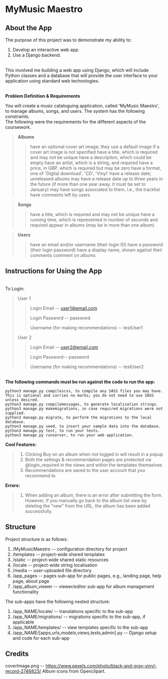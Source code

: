 MyMusic Maestro
===============
**About the App**
------------------------
The purpose of this project was to demonstrate my ability to:
1. Develop an interactive web app.
2. Use a Django backend.

<br />This involved me building a web app using Django, which will include Python classes and a database that will provide the user interface to your application using standard web technologies.

<br />**Problem Definition & Requirements**

You will create a music cataloguing application, called 'MyMusic Maestro', to manage albums, songs, and users. The system has the following constraints.
<br />The following were the requirements for the different aspects of the coursework.
>**Albums**
>>have an optional cover art image; they use a default image if a cover art image is not specified
>>have a title, which is required and may not be unique
>>have a description, which could be empty
>>have an artist, which is a string, and required
>>have a price, in GBP, which is required but may be zero
>>have a format, one of 'Digital download', 'CD', 'Vinyl'
>>have a release date; unreleased albums may have a release date up to three years in the future (if more than one year away, it must be set to January)
>>may have songs associated to them, i.e., the tracklist
>>have comments left by users

>**Songs**
>>have a title, which is required and may not be unique
>>have a running time, which is represented in number of seconds and required
>>appear in albums (may be in more than one album)

>**Users**
>>have an email and/or username (their login ID)
>>have a password (their login password)
>>have a display name, shown against their comments
>>comment on albums

Instructions for Using the App
------------------------
<br />To Login:
>User 1
>>Login Email -- user1@email.com
>>
>>Login Password -- password
>>
>>Username (for making recommendations) -- testUser1
>
>User 2
>>Login Email -- user2@email.com
>>
>>Login Password-- password
>>
>>Username (for making recommendations) -- testUser2
>>
<br />**The following commands must be run against the code to run the app:**
```
python3 manage.py compilescss, to compile any SASS files you may have. This is optional and carries no marks; you do not need to use SASS unless desired.
python3 manage.py compilemessages, to generate localisation strings.
python3 manage.py makemigrations, in case required migrations were not supplied.
python3 manage.py migrate, to perform the migrations to the local database.
python3 manage.py seed, to insert your sample data into the database.
python3 manage.py test, to run your tests.
python3 manage.py runserver, to run your web application.
```

**Cool Features:**
>1. Clicking Buy on an album when not logged in will result in a popup
>2. Both the settings & recommendation pages are protected via @login_required in the views and within the templates themselves
>3. Recommendations are saved to the user account that you recommend to

**Errors:**
>1. When adding an album, there is an error after submitting the form. However, if you manually go back to the album list view by deleting the "new" from the URL, the album has been added successfully.

Structure
---------

Project structure is as follows:
1. /MyMusicMaestro -- configuration directory for project
2. /templates -- project-wide shared templates
3. /static -- project-wide shared static resources
4. /locale -- project-wide string localisation
5. /media -- user-uploaded file directory
6. /app_pages -- pages sub-app for public pages, e.g., landing page, help page, about page
7. /app_album_viewer -- viewer/editor sub-app for album management functionality

The sub-apps have the following nested structure:
1. /app_NAME/locale/ -- translations specific to the sub-app
2. /app_NAME/migrations/ -- migrations specific to the sub-app, if applicable
3. /app_NAME/templates/ -- view templates specific to the sub-app
4. /app_NAME/[apps,urls,models,views,tests,admin].py -- Django setup and code for each sub-app


Credits
-------
coverImage.png -- https://www.pexels.com/photo/black-and-gray-vinyl-record-2746823/
Album icons from Openclipart.
